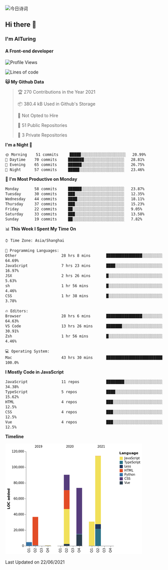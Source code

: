<img alt="今日诗词" src="https://v2.jinrishici.com/one.svg?font-size=30&spacing=2&color=skyblue" style="max-width:100%; display: block; margin: 0 auto;">

## Hi there 👋
### I'm AITuring
#### A Front-end developer

<!-- <img src="./dhx.gif" width="400px"/> -->

<!--START_SECTION:waka-->
![Profile Views](http://img.shields.io/badge/Profile%20Views-11-blue)

![Lines of code](https://img.shields.io/badge/From%20Hello%20World%20I%27ve%20Written-351126%20lines%20of%20code-blue)

**🐱 My Github Data** 

> 🏆 270 Contributions in the Year 2021
 > 
> 📦 380.4 kB Used in Github's Storage 
 > 
> 🚫 Not Opted to Hire
 > 
> 📜 51 Public Repositories 
 > 
> 🔑 3 Private Repositories  
 > 
**I'm a Night 🦉** 

```text
🌞 Morning    51 commits     █████░░░░░░░░░░░░░░░░░░░░   20.99% 
🌆 Daytime    70 commits     ███████░░░░░░░░░░░░░░░░░░   28.81% 
🌃 Evening    65 commits     ██████░░░░░░░░░░░░░░░░░░░   26.75% 
🌙 Night      57 commits     █████░░░░░░░░░░░░░░░░░░░░   23.46%

```
📅 **I'm Most Productive on Monday** 

```text
Monday       58 commits     ██████░░░░░░░░░░░░░░░░░░░   23.87% 
Tuesday      30 commits     ███░░░░░░░░░░░░░░░░░░░░░░   12.35% 
Wednesday    44 commits     ████░░░░░░░░░░░░░░░░░░░░░   18.11% 
Thursday     37 commits     ███░░░░░░░░░░░░░░░░░░░░░░   15.23% 
Friday       22 commits     ██░░░░░░░░░░░░░░░░░░░░░░░   9.05% 
Saturday     33 commits     ███░░░░░░░░░░░░░░░░░░░░░░   13.58% 
Sunday       19 commits     ██░░░░░░░░░░░░░░░░░░░░░░░   7.82%

```


📊 **This Week I Spent My Time On** 

```text
⌚︎ Time Zone: Asia/Shanghai

💬 Programming Languages: 
Other                    28 hrs 8 mins       ████████████████░░░░░░░░░   64.69% 
JavaScript               7 hrs 23 mins       ████░░░░░░░░░░░░░░░░░░░░░   16.97% 
JSX                      2 hrs 26 mins       █░░░░░░░░░░░░░░░░░░░░░░░░   5.63% 
sh                       1 hr 56 mins        █░░░░░░░░░░░░░░░░░░░░░░░░   4.46% 
CSS                      1 hr 38 mins        █░░░░░░░░░░░░░░░░░░░░░░░░   3.78%

🔥 Editors: 
Browser                  28 hrs 6 mins       ████████████████░░░░░░░░░   64.63% 
VS Code                  13 hrs 26 mins      ███████░░░░░░░░░░░░░░░░░░   30.91% 
Zsh                      1 hr 56 mins        █░░░░░░░░░░░░░░░░░░░░░░░░   4.46%

💻 Operating System: 
Mac                      43 hrs 30 mins      █████████████████████████   100.0%

```

**I Mostly Code in JavaScript** 

```text
JavaScript               11 repos            ████████░░░░░░░░░░░░░░░░░   34.38% 
TypeScript               5 repos             ████░░░░░░░░░░░░░░░░░░░░░   15.62% 
HTML                     4 repos             ███░░░░░░░░░░░░░░░░░░░░░░   12.5% 
CSS                      4 repos             ███░░░░░░░░░░░░░░░░░░░░░░   12.5% 
Vue                      4 repos             ███░░░░░░░░░░░░░░░░░░░░░░   12.5%

```


**Timeline**

![Chart not found](https://raw.githubusercontent.com/AITuring/AITuring/main/charts/bar_graph.png) 


 Last Updated on 22/06/2021
<!--END_SECTION:waka-->


